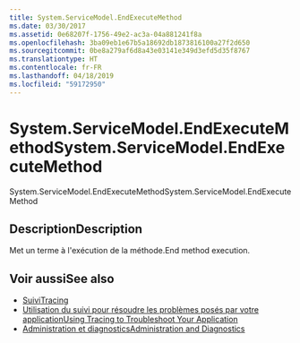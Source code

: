 ```yaml
---
title: System.ServiceModel.EndExecuteMethod
ms.date: 03/30/2017
ms.assetid: 0e68207f-1756-49e2-ac3a-04a881241f8a
ms.openlocfilehash: 3ba09eb1e67b5a18692db1873816100a27f2d650
ms.sourcegitcommit: 0be8a279af6d8a43e03141e349d3efd5d35f8767
ms.translationtype: HT
ms.contentlocale: fr-FR
ms.lasthandoff: 04/18/2019
ms.locfileid: "59172950"
---
```

# <a name="systemservicemodelendexecutemethod"></a><span data-ttu-id="57792-102">System.ServiceModel.EndExecuteMethod</span><span class="sxs-lookup"><span data-stu-id="57792-102">System.ServiceModel.EndExecuteMethod</span></span>
<span data-ttu-id="57792-103">System.ServiceModel.EndExecuteMethod</span><span class="sxs-lookup"><span data-stu-id="57792-103">System.ServiceModel.EndExecuteMethod</span></span>  
  
## <a name="description"></a><span data-ttu-id="57792-104">Description</span><span class="sxs-lookup"><span data-stu-id="57792-104">Description</span></span>  
 <span data-ttu-id="57792-105">Met un terme à l'exécution de la méthode.</span><span class="sxs-lookup"><span data-stu-id="57792-105">End method execution.</span></span>  
  
## <a name="see-also"></a><span data-ttu-id="57792-106">Voir aussi</span><span class="sxs-lookup"><span data-stu-id="57792-106">See also</span></span>

- [<span data-ttu-id="57792-107">Suivi</span><span class="sxs-lookup"><span data-stu-id="57792-107">Tracing</span></span>](../../../../../docs/framework/wcf/diagnostics/tracing/index.md)
- [<span data-ttu-id="57792-108">Utilisation du suivi pour résoudre les problèmes posés par votre application</span><span class="sxs-lookup"><span data-stu-id="57792-108">Using Tracing to Troubleshoot Your Application</span></span>](../../../../../docs/framework/wcf/diagnostics/tracing/using-tracing-to-troubleshoot-your-application.md)
- [<span data-ttu-id="57792-109">Administration et diagnostics</span><span class="sxs-lookup"><span data-stu-id="57792-109">Administration and Diagnostics</span></span>](../../../../../docs/framework/wcf/diagnostics/index.md)
